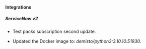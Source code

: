 
#### Integrations

##### ServiceNow v2

- Test packs subscription second update.

- Updated the Docker image to: *demisto/python3:3.10.10.51930*.
